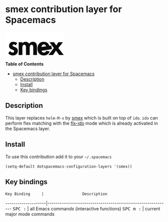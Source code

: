 # smex contribution layer for Spacemacs

![logo](img/smex.png)

<!-- markdown-toc start - Don't edit this section. Run M-x markdown-toc/generate-toc again -->
**Table of Contents**

- [smex contribution layer for Spacemacs](#smex-contribution-layer-for-spacemacs)
    - [Description](#description)
    - [Install](#install)
    - [Key bindings](#key-bindings)

<!-- markdown-toc end -->

## Description

This layer replaces `helm-M-x` by [smex][] which is built on top of `ido`.
`ido` can perform flex matching with the [flx-ido][] mode which is already
activated in the Spacemacs layer.

## Install

To use this contribution add it to your `~/.spacemacs`

```elisp
(setq-default dotspacemacs-configuration-layers '(smex))
```

## Key bindings

    Key Binding     |                 Description
--------------------|------------------------------------------------------------
<kbd>SPC :</kbd>    | all Emacs commands (interactive functions)
<kbd>SPC m :</kbd>  | current major mode commands 

[smex]: https://github.com/nonsequitur/smex
[flx-ido]: https://github.com/lewang/flx
